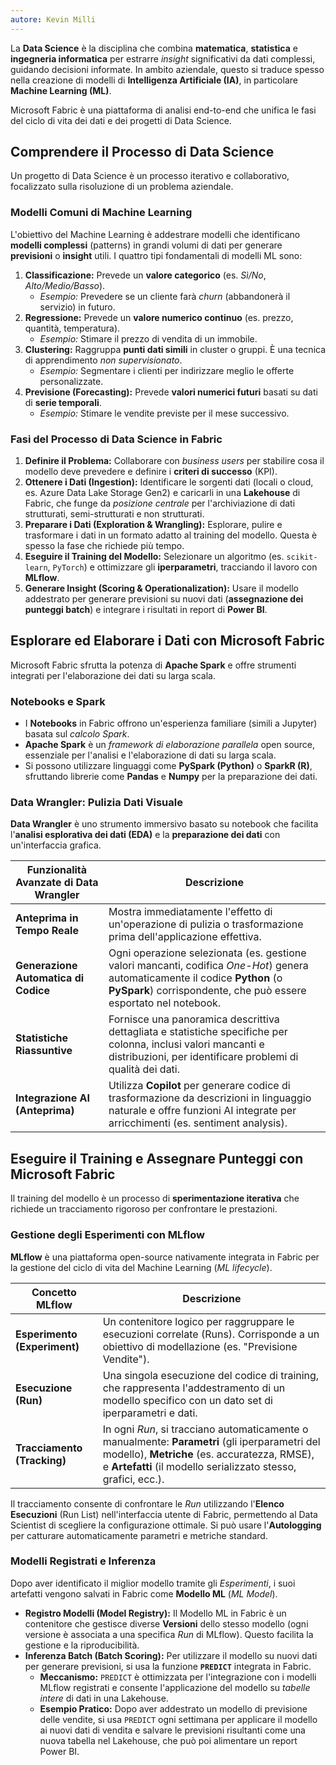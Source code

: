 ```yaml
---
autore: Kevin Milli
---
```


La **Data Science** è la disciplina che combina **matematica**, **statistica** e **ingegneria informatica** per estrarre _insight_ significativi da dati complessi, guidando decisioni informate. In ambito aziendale, questo si traduce spesso nella creazione di modelli di **Intelligenza Artificiale (IA)**, in particolare **Machine Learning (ML)**.

Microsoft Fabric è una piattaforma di analisi end-to-end che unifica le fasi del ciclo di vita dei dati e dei progetti di Data Science.
## Comprendere il Processo di Data Science

Un progetto di Data Science è un processo iterativo e collaborativo, focalizzato sulla risoluzione di un problema aziendale.

### Modelli Comuni di Machine Learning

L'obiettivo del Machine Learning è addestrare modelli che identificano **modelli complessi** (patterns) in grandi volumi di dati per generare **previsioni** o **insight** utili. I quattro tipi fondamentali di modelli ML sono:

1. **Classificazione:** Prevede un **valore categorico** (es. _Sì/No_, _Alto/Medio/Basso_).
    - _Esempio:_ Prevedere se un cliente farà _churn_ (abbandonerà il servizio) in futuro.
2. **Regressione:** Prevede un **valore numerico continuo** (es. prezzo, quantità, temperatura).
    - _Esempio:_ Stimare il prezzo di vendita di un immobile.
3. **Clustering:** Raggruppa **punti dati simili** in cluster o gruppi. È una tecnica di apprendimento _non supervisionato_.
    - _Esempio:_ Segmentare i clienti per indirizzare meglio le offerte personalizzate.
4. **Previsione (Forecasting):** Prevede **valori numerici futuri** basati su dati di **serie temporali**.
    - _Esempio:_ Stimare le vendite previste per il mese successivo.

### Fasi del Processo di Data Science in Fabric

1. **Definire il Problema:** Collaborare con _business users_ per stabilire cosa il modello deve prevedere e definire i **criteri di successo** (KPI).
2. **Ottenere i Dati (Ingestion):** Identificare le sorgenti dati (locali o cloud, es. Azure Data Lake Storage Gen2) e caricarli in una **Lakehouse** di Fabric, che funge da _posizione centrale_ per l'archiviazione di dati strutturati, semi-strutturati e non strutturati.
3. **Preparare i Dati (Exploration & Wrangling):** Esplorare, pulire e trasformare i dati in un formato adatto al training del modello. Questa è spesso la fase che richiede più tempo.
4. **Eseguire il Training del Modello:** Selezionare un algoritmo (es. `scikit-learn`, `PyTorch`) e ottimizzare gli **iperparametri**, tracciando il lavoro con **MLflow**.
5. **Generare Insight (Scoring & Operationalization):** Usare il modello addestrato per generare previsioni su nuovi dati (**assegnazione dei punteggi batch**) e integrare i risultati in report di **Power BI**.

## Esplorare ed Elaborare i Dati con Microsoft Fabric

Microsoft Fabric sfrutta la potenza di **Apache Spark** e offre strumenti integrati per l'elaborazione dei dati su larga scala.

### Notebooks e Spark

- I **Notebooks** in Fabric offrono un'esperienza familiare (simili a Jupyter) basata sul _calcolo Spark_.
- **Apache Spark** è un _framework di elaborazione parallela_ open source, essenziale per l'analisi e l'elaborazione di dati su larga scala.
- Si possono utilizzare linguaggi come **PySpark (Python)** o **SparkR (R)**, sfruttando librerie come **Pandas** e **Numpy** per la preparazione dei dati.

### Data Wrangler: Pulizia Dati Visuale

**Data Wrangler** è uno strumento immersivo basato su notebook che facilita l'**analisi esplorativa dei dati (EDA)** e la **preparazione dei dati** con un'interfaccia grafica.

|Funzionalità Avanzate di Data Wrangler|Descrizione|
|---|---|
|**Anteprima in Tempo Reale**|Mostra immediatamente l'effetto di un'operazione di pulizia o trasformazione prima dell'applicazione effettiva.|
|**Generazione Automatica di Codice**|Ogni operazione selezionata (es. gestione valori mancanti, codifica _One-Hot_) genera automaticamente il codice **Python** (o **PySpark**) corrispondente, che può essere esportato nel notebook.|
|**Statistiche Riassuntive**|Fornisce una panoramica descrittiva dettagliata e statistiche specifiche per colonna, inclusi valori mancanti e distribuzioni, per identificare problemi di qualità dei dati.|
|**Integrazione AI (Anteprima)**|Utilizza **Copilot** per generare codice di trasformazione da descrizioni in linguaggio naturale e offre funzioni AI integrate per arricchimenti (es. sentiment analysis).|

## Eseguire il Training e Assegnare Punteggi con Microsoft Fabric

Il training del modello è un processo di **sperimentazione iterativa** che richiede un tracciamento rigoroso per confrontare le prestazioni.

### Gestione degli Esperimenti con MLflow

**MLflow** è una piattaforma open-source nativamente integrata in Fabric per la gestione del ciclo di vita del Machine Learning (_ML lifecycle_).

|Concetto MLflow|Descrizione|
|---|---|
|**Esperimento (Experiment)**|Un contenitore logico per raggruppare le esecuzioni correlate (Runs). Corrisponde a un obiettivo di modellazione (es. "Previsione Vendite").|
|**Esecuzione (Run)**|Una singola esecuzione del codice di training, che rappresenta l'addestramento di un modello specifico con un dato set di iperparametri e dati.|
|**Tracciamento (Tracking)**|In ogni _Run_, si tracciano automaticamente o manualmente: **Parametri** (gli iperparametri del modello), **Metriche** (es. accuratezza, RMSE), e **Artefatti** (il modello serializzato stesso, grafici, ecc.).|

Il tracciamento consente di confrontare le _Run_ utilizzando l'**Elenco Esecuzioni** (Run List) nell'interfaccia utente di Fabric, permettendo al Data Scientist di scegliere la configurazione ottimale. Si può usare l'**Autologging** per catturare automaticamente parametri e metriche standard.

### Modelli Registrati e Inferenza

Dopo aver identificato il miglior modello tramite gli _Esperimenti_, i suoi artefatti vengono salvati in Fabric come **Modello ML** (_ML Model_).

- **Registro Modelli (Model Registry):** Il Modello ML in Fabric è un contenitore che gestisce diverse **Versioni** dello stesso modello (ogni versione è associata a una specifica _Run_ di MLflow). Questo facilita la gestione e la riproducibilità.
- **Inferenza Batch (Batch Scoring):** Per utilizzare il modello su nuovi dati per generare previsioni, si usa la funzione **`PREDICT`** integrata in Fabric.
    - **Meccanismo:** `PREDICT` è ottimizzata per l'integrazione con i modelli MLflow registrati e consente l'applicazione del modello su _tabelle intere_ di dati in una Lakehouse.
    - **Esempio Pratico:** Dopo aver addestrato un modello di previsione delle vendite, si usa `PREDICT` ogni settimana per applicare il modello ai nuovi dati di vendita e salvare le previsioni risultanti come una nuova tabella nel Lakehouse, che può poi alimentare un report Power BI.
